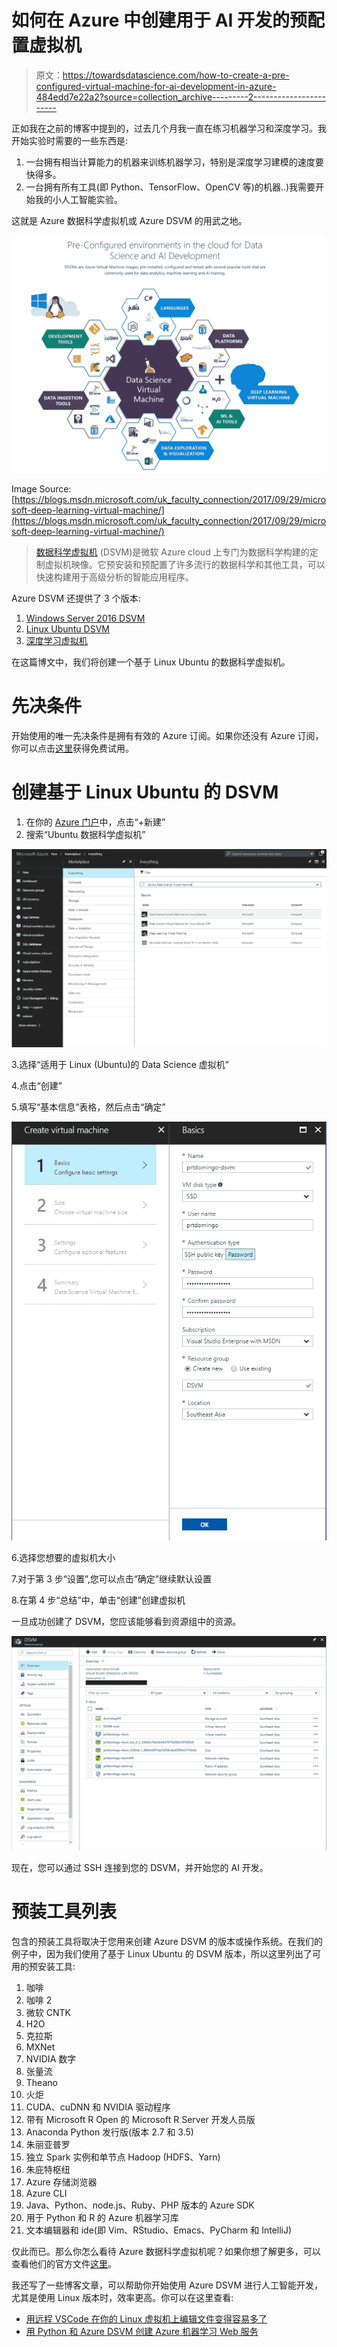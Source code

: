 # 如何在 Azure 中创建用于 AI 开发的预配置虚拟机

> 原文：<https://towardsdatascience.com/how-to-create-a-pre-configured-virtual-machine-for-ai-development-in-azure-484edd7e22a2?source=collection_archive---------2----------------------->

正如我在之前的博客中提到的，过去几个月我一直在练习机器学习和深度学习。我开始实验时需要的一些东西是:

1.  一台拥有相当计算能力的机器来训练机器学习，特别是深度学习建模的速度要快得多。
2.  一台拥有所有工具(即 Python、TensorFlow、OpenCV 等)的机器..)我需要开始我的小人工智能实验。

这就是 Azure 数据科学虚拟机或 Azure DSVM 的用武之地。

![](img/549b7c5aeba3403375b7e38ac5a39adb.png)

Image Source: [https://blogs.msdn.microsoft.com/uk_faculty_connection/2017/09/29/microsoft-deep-learning-virtual-machine/](https://blogs.msdn.microsoft.com/uk_faculty_connection/2017/09/29/microsoft-deep-learning-virtual-machine/)

> [数据科学虚拟机](https://docs.microsoft.com/en-us/azure/machine-learning/data-science-virtual-machine/overview) (DSVM)是微软 Azure cloud 上专门为数据科学构建的定制虚拟机映像。它预安装和预配置了许多流行的数据科学和其他工具，可以快速构建用于高级分析的智能应用程序。

Azure DSVM 还提供了 3 个版本:

1.  [Windows Server 2016 DSVM](https://azuremarketplace.microsoft.com/en-us/marketplace/apps/microsoft-ads.windows-data-science-vm)
2.  [Linux Ubuntu DSVM](https://azuremarketplace.microsoft.com/en-us/marketplace/apps/microsoft-ads.linux-data-science-vm-ubuntu)
3.  [深度学习虚拟机](https://azuremarketplace.microsoft.com/en-us/marketplace/apps/microsoft-ads.dsvm-deep-learning)

在这篇博文中，我们将创建一个基于 Linux Ubuntu 的数据科学虚拟机。

# 先决条件

开始使用的唯一先决条件是拥有有效的 Azure 订阅。如果你还没有 Azure 订阅，你可以点击[这里](https://azure.microsoft.com/en-us/free/)获得免费试用。

# 创建基于 Linux Ubuntu 的 DSVM

1.  在你的 [Azure 门户](http://portal.azure.com)中，点击“+新建”
2.  搜索“Ubuntu 数据科学虚拟机”

![](img/ea9f85e6810041b61284d6727ca52d87.png)

3.选择“适用于 Linux (Ubuntu)的 Data Science 虚拟机”

4.点击“创建”

5.填写“基本信息”表格，然后点击“确定”

![](img/4f7da58a9ec8a0c578e22b97ef05bccd.png)

6.选择您想要的虚拟机大小

7.对于第 3 步“设置”,您可以点击“确定”继续默认设置

8.在第 4 步“总结”中，单击“创建”创建虚拟机

一旦成功创建了 DSVM，您应该能够看到资源组中的资源。

![](img/05724b62f3e55da2689c3559e0d5d716.png)

现在，您可以通过 SSH 连接到您的 DSVM，并开始您的 AI 开发。

# 预装工具列表

包含的预装工具将取决于您用来创建 Azure DSVM 的版本或操作系统。在我们的例子中，因为我们使用了基于 Linux Ubuntu 的 DSVM 版本，所以这里列出了可用的预安装工具:

1.  咖啡
2.  咖啡 2
3.  微软 CNTK
4.  H2O
5.  克拉斯
6.  MXNet
7.  NVIDIA 数字
8.  张量流
9.  Theano
10.  火炬
11.  CUDA、cuDNN 和 NVIDIA 驱动程序
12.  带有 Microsoft R Open 的 Microsoft R Server 开发人员版
13.  Anaconda Python 发行版(版本 2.7 和 3.5)
14.  朱丽亚普罗
15.  独立 Spark 实例和单节点 Hadoop (HDFS、Yarn)
16.  朱庇特枢纽
17.  Azure 存储浏览器
18.  Azure CLI
19.  Java、Python、node.js、Ruby、PHP 版本的 Azure SDK
20.  用于 Python 和 R 的 Azure 机器学习库
21.  文本编辑器和 ide(即 Vim、RStudio、Emacs、PyCharm 和 IntelliJ)

仅此而已。那么你怎么看待 Azure 数据科学虚拟机呢？如果你想了解更多，可以查看他们的官方文件[这里](https://docs.microsoft.com/en-us/azure/machine-learning/data-science-virtual-machine/overview)。

我还写了一些博客文章，可以帮助你开始使用 Azure DSVM 进行人工智能开发，尤其是使用 Linux 版本时，效率更高。你可以在这里查看:

*   [用远程 VSCode 在你的 Linux 虚拟机上编辑文件变得容易多了](https://medium.com/@prtdomingo/editing-files-in-your-linux-virtual-machine-made-a-lot-easier-with-remote-vscode-6bb98d0639a4)
*   [用 Python 和 Azure DSVM 创建 Azure 机器学习 Web 服务](/create-an-azure-machine-learning-web-service-with-python-and-azure-dsvm-f7a16a925c4b)